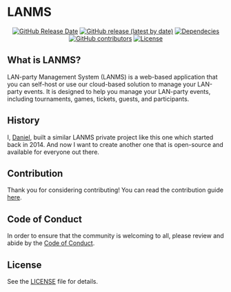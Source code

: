 # LANMS

<p align="center">
    <a href="https://github.com/kilobyteno/LANMS"><img alt="GitHub Release Date" src="https://img.shields.io/github/release-date/kilobyteno/lanms"></a>
    <a href="https://github.com/kilobyteno/LANMS"><img alt="GitHub release (latest by date)" src="https://img.shields.io/github/v/release/kilobyteno/lanms"></a>
    <a href="https://libraries.io/github/kilobyteno/LANMS"><img src="https://img.shields.io/librariesio/github/kilobyteno/lanms" alt="Dependecies"></a>
    <a href="https://libraries.io/github/kilobyteno/LANMS"><img alt="GitHub contributors" src="https://img.shields.io/github/contributors/kilobyteno/lanms"></a>
    <a href="https://github.com/kilobyteno/LANMS"><img src="https://img.shields.io/github/license/kilobyteno/lanms" alt="License"></a>
</p>

## What is LANMS?
LAN-party Management System (LANMS) is a web-based application that you can self-host or use our cloud-based solution to manage your LAN-party events. It is designed to help you manage your LAN-party events, including tournaments, games, tickets, guests, and participants.

## History

I, [Daniel](https://github.com/dsbilling), built a similar LANMS private project like this one which started back in 2014. And now I want to create another one that is open-source and available for everyone out there.

## Contribution

Thank you for considering contributing! You can read the contribution guide [here](.github/CONTRIBUTING.md).

## Code of Conduct

In order to ensure that the community is welcoming to all, please review and abide by the [Code of Conduct](.github/CODE_OF_CONDUCT.md).


## License

See the [LICENSE](LICENSE) file for details.
